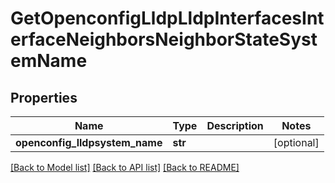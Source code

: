 # GetOpenconfigLldpLldpInterfacesInterfaceNeighborsNeighborStateSystemName

## Properties
Name | Type | Description | Notes
------------ | ------------- | ------------- | -------------
**openconfig_lldpsystem_name** | **str** |  | [optional] 

[[Back to Model list]](../README.md#documentation-for-models) [[Back to API list]](../README.md#documentation-for-api-endpoints) [[Back to README]](../README.md)


